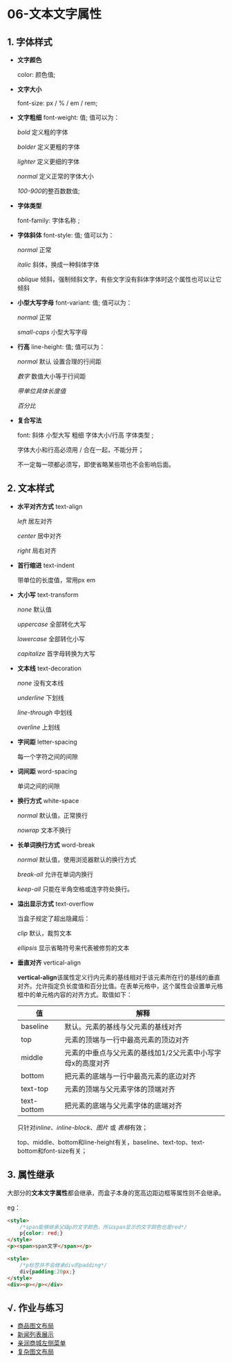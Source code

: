 # 06-文本文字属性

## 1. 字体样式

- **文字颜色**

  color: 颜色值;

- **文字大小**

  font-size: px / % / em / rem;

- **文字粗细**    font-weight: 值;    值可以为：

  *bold* 定义粗的字体

  *bolder* 定义更粗的字体

  *lighter* 定义更细的字体

  *normal* 定义正常的字体大小

  *100-900*的整百数数值;

- **字体类型**

  font-family: 字体名称 ;

- **字体斜体**    font-style: 值;   值可以为：

  *normal* 正常

  *italic* 斜体，换成一种斜体字体

  *oblique* 倾斜，强制倾斜文字，有些文字没有斜体字体时这个属性也可以让它倾斜

- **小型大写字母**    font-variant: 值;   值可以为：

  *normal* 正常

  *small-caps* 小型大写字母

- **行高**     line-height: 值;  值可以为：

  *normal* 默认 设置合理的行间距

  *数字*  数值大小等于行间距

  *带单位具体长度值*

  *百分比*

- **复合写法**

  font: 斜体 小型大写 粗细 字体大小/行高 字体类型 ;

  字体大小和行高必须用 / 合在一起，不能分开；

  不一定每一项都必须写，即使省略某些项也不会影响后面。

## 2. 文本样式

- **水平对齐方式**   text-align

  *left* 居左对齐

  *center* 居中对齐

  *right* 局右对齐

- **首行缩进**    text-indent

  带单位的长度值，常用px em

- **大小写**   text-transform

  *none* 默认值

  *uppercase* 全部转化大写

  *lowercase* 全部转化小写

  *capitalize* 首字母转换为大写

- **文本线**   text-decoration

  *none* 没有文本线

  *underline* 下划线

  *line-through* 中划线

  *overline* 上划线

- **字间距**   letter-spacing

  每一个字符之间的间隙

- **词间距**   word-spacing

  单词之间的间隙

- **换行方式**   white-space

  *normal* 默认值，正常换行

  *nowrap* 文本不换行

- **长单词换行方式**   word-break

  *normal* 默认值，使用浏览器默认的换行方式

  *break-all* 允许在单词内换行

  *keep-all* 只能在半角空格或连字符处换行。

- **溢出显示方式**   text-overflow

  当盒子规定了超出隐藏后：

  *clip* 默认，裁剪文本

  *ellipsis* 显示省略符号来代表被修剪的文本
  
- **垂直对齐** vertical-align

  **vertical-align**该属性定义行内元素的基线相对于该元素所在行的基线的垂直对齐。允许指定负长度值和百分比值。在表单元格中，这个属性会设置单元格框中的单元格内容的对齐方式。取值如下：

  | 值          | 解释                                                       |
  | ----------- | ---------------------------------------------------------- |
  | baseline    | 默认。元素的基线与父元素的基线对齐                         |
  | top         | 元素的顶端与一行中最高元素的顶边对齐                       |
  | middle      | 元素的中垂点与父元素的基线加1/2父元素中小写字母x的高度对齐 |
  | bottom      | 把元素的底端与一行中最高元素的底边对齐                     |
  | text-top    | 元素的顶端与父元素字体的顶端对齐                           |
  | text-bottom | 把元素的底端与父元素字体的底端对齐                         |

  只针对*inline*、*inline-block*、*图片* 或 *表格*有效；

  top、middle、bottom和line-height有关，baseline、text-top、text-bottom和font-size有关；

## 3. 属性继承

大部分的**文本文字属性**都会继承，而盒子本身的宽高边距边框等属性则不会继承。

eg：

```html
<style>
    /*span能够继承父级p的文字颜色，所以span显示的文字颜色也是red*/
    p{color: red;}
</style>
<p><span>span文字</span></p>
```

```html
<style>
    /*p标签并不会继承div的padding*/
    div{padding:20px;}
</style>
<div><p></p></div>
```

## √. 作业与练习

- [商品图文布局](http://static.zzhitong.com/lesson-files/html/code/6-1.html)
- [新闻列表展示](http://static.zzhitong.com/lesson-files/html/code/6-2.html)
- [亲润商城左侧菜单](http://static.zzhitong.com/lesson-files/html/code/6-3.html)
- [复杂图文布局](http://static.zzhitong.com/lesson-files/html/code/6-4.html)


